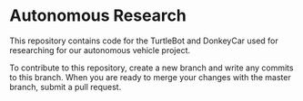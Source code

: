 # Autonomous Research

This repository contains code for the TurtleBot and DonkeyCar used for researching for our autonomous vehicle project.

To contribute to this repository, create a new branch and write any commits to this branch. When you are ready to merge your changes with the master branch, submit a pull request.
